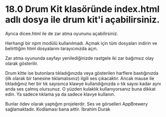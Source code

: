 # 18.0 Drum Kit klasöründe index.html adlı dosya ile drum kit'i açabilirsiniz.
Ayrıca dicee.html ile de zar atma oyununu açabilirsiniz.

Herhangi bir npm modülü kullanılmadı. Açmak için tüm dosyaları indirin ve belirttiğim html dosyalarını tarayıcınızda açın.

Zar atma oyununda sayfayı yenilediğinizde rastgele iki zar bağımsız olay olarak gösterilir.

Drum kitte ise butonlara tıkladığınızda veya gösterilen harflere bastığınızda (ilk olarak bir tanesine tıklamalısınız)
ilgili ses çıkacaktır. Ancak mause ile tıkladığınız her bir tık sayısınca klawye kullandığınızda o tık sayısı kadar aynı anda ses çalmış olursunuz. O yüzden 
kulaklık kullanıyorsanız buna dikkat edin. Ya sadece tıklama ya da sadece klavye kullanın.

Bunlar ödev olarak yaptığım projelerdir. Ses ve görselleri AppBrewery sağlamaktadır. Kodlaması bana aittir.
İbrahim Durak 
